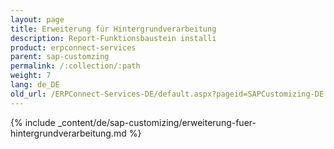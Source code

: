 ```yaml
---
layout: page
title: Erweiterung für Hintergrundverarbeitung
description: Report-Funktionsbaustein installi
product: erpconnect-services
parent: sap-customzing
permalink: /:collection/:path
weight: 7
lang: de_DE
old_url: /ERPConnect-Services-DE/default.aspx?pageid=SAPCustomizing-DE:erweiterung-fuer-hintergrundverarbeitung
---
```


{% include _content/de/sap-customizing/erweiterung-fuer-hintergrundverarbeitung.md  %}